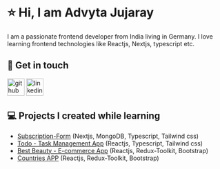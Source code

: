 # ⭐ Hi, I am Advyta Jujaray

I am a passionate frontend developer from India living in Germany.
I love learning frontend technologies like Reactjs, Nextjs, typescript etc. 

## 👋 Get in touch
[<img src='https://cdn-icons-png.flaticon.com/512/25/25231.png' alt='github' height='40'>](https://github.com/Advyta)
[<img src='https://cdn.jsdelivr.net/npm/simple-icons@3.0.1/icons/linkedin.svg' alt='linkedin' height='40'>](https://www.linkedin.com/in/advyta-jujaray/)  

## 💻 Projects I created while learning

- [Subscription-Form](https://subscription-form-sand.vercel.app/personal-info) (Nextjs, MongoDB, Typescript, Tailwind css)
- [Todo - Task Management App](https://advyta.github.io/Todo-Project/) (Reactjs, Typescript, Tailwind css)
- [Best Beauty - E-commerce App](https://github.com/Advyta/Best-Beauty/tree/main/best-beauty-app) (Reactjs, Redux-Toolkit, Bootstrap)
- [Countries APP](https://advyta.github.io/React-Countries-App/) (Reactjs, Redux-Toolkit, Bootstrap)
